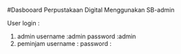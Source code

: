 #Dasbooard Perpustakaan Digital Menggunakan SB-admin

User login :
1. admin
    username :admin
    password :admin
2. peminjam
    username :
    password :